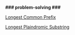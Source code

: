**### problem-solving ###**

[Longest Common Prefix](https://github.com/shashank5025/problem-solving/blob/main/LongestCommonPrefix.py)

[Longest Plaindromic Substring](https://github.com/shashank5025/problem-solving/blob/main/LongestPalindromicSubstring..py)
